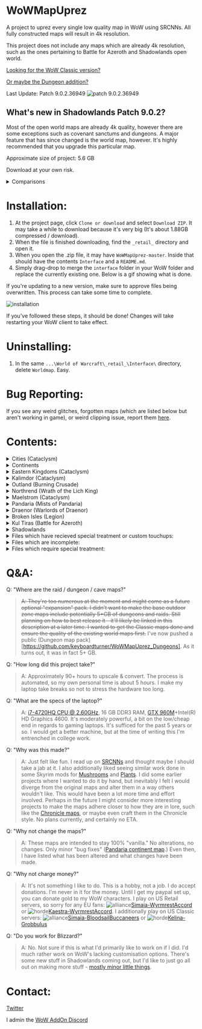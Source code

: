 # WoWMapUprez
A project to uprez every single low quality map in WoW using SRCNNs. All fully constructed maps will result in 4k resolution.

This project does not include any maps which are already 4k resolution, such as the ones pertaining to Battle for Azeroth and Shadowlands open world.

[logo]: https://wow.zamimg.com/images/icons/expansions/shadowlands.png

[Looking for the WoW Classic version?](https://github.com/keyboardturner/WoWMapUprez)

[Or maybe the Dungeon addition?](https://github.com/keyboardturner/WoWMapUprez_Dungeons)

Last Update:  Patch 9.0.2.36949 ![patch 9.0.2.36949][logo]


## What's new in Shadowlands Patch 9.0.2?

Most of the open world maps are already 4k quality, however there are some exceptions such as covenant sanctums and dungeons. A major feature that has since changed is the world map, however. It's highly recommended that you upgrade this particular map.

<!-- dropdown -->
<!-- BFA → Shadowlands Patch: link -->
<!-- Only install this if you are updating from patch 8.3.0 to 9.0.n -->

Approximate size of project: 5.6 GB

Download at your own risk.

<details>
	<summary>Comparisons</summary>
	<img src="https://i.imgur.com/ZR8QOmt.png">
	<img src="https://i.imgur.com/LxaVbIH.png">
	<img src="https://i.imgur.com/i2MhB0D.png">
</details>

# Installation:

1. At the project page, click `Clone or download` and select `Download ZIP`. It may take a while to download because it's very big (It's about 1.88GB compressed / download).
2. When the file is finished downloading, find the `_retail_` directory and open it.
3. When you open the .zip file, it may have `WoWMapUprez-master`. Inside that should have the contents `Interface` and a `README.md`.
4. Simply drag-drop to merge the `interface` folder in your WoW folder and replace the currently existing one. Below is a gif showing what is done.

If you're updating to a new version, make sure to approve files being overwritten. This process can take some time to complete.

![installation](https://cdn.discordapp.com/attachments/674816552595488778/674845234047221780/2020-02-05_21-01-02.gif)

If you've followed these steps, it should be done! Changes will take restarting your WoW client to take effect.

# Uninstalling:

1. In the same `...\World of Warcraft\_retail_\Interface\` directory, delete `Worldmap`. Easy.

# Bug Reporting:

If you see any weird glitches, forgotten maps (which are listed below but aren't working in game), or weird clipping issue, report them [here](https://github.com/keyboardturner/WoWMapUprez/issues).

# Contents:
<details>
	<summary>Cities (Cataclysm)</summary>
	
	AshranAllianceFactionHub (Stormshield)
	AshranHordeFactionHub (Warspear)
	Dalaran (Wrath_1)
	Dalaran7 (Legion_1)
	Dalaran70 (Legion_2)
	DalaranCity (Wrath_2)
	Darnassus
	GilneasCity
	Ironforge
	Orgrimmar
	ShattrathCity
	SilvermoonCity
	StormwindCity
	TheExodar
	ThunderBluff
	Undercity
	ShrineofTwoMoons
	ShrineofSevenStars
</details>
<details>
	<summary>Continents</summary>

	TheMaelstromContinent
	Pandaria
	Draenor
	BrokenIsles
</details>
<details>
	<summary>Eastern Kingdoms (Cataclysm)</summary>
	
	Arathi
	Arathi_Terrain1
	Badlands
	BlastedLands
	BlastedLands_Terrain1
	BurningSteppes
	DeadwindPass
	DeathknellStart
	DunMorogh
	DunMoroghScenario
	Duskwood
	EasternPlaguelands
	Elwynn
	EversongWoods
	Ghostlands
	Gilneas
	Gilneas_terrain1
	Gilneas_terrain2
	GilneasCity
	GilneasDreamway
	HillsbradFoothills
	Hilsbrad
	Hinterlands
	Lochmodan
	Redridge
	RuinsOfGilneas
	RuinsofGilneasCity
	ScarletEnclave
	SearingGorge
	Silverpine
	Stranglethorn
	StranglethornJungle
	StranglethornVale
	Sunwell
	SwampOfSorrows
	TheCapeofStranglethorn
	Tirisfal
	Tirisfal_terrain1
	TolBarad
	TolBaradDailyArea
	TolBaradWarlockScenario
	TwilightHighlands
	TwilightHighlands_terrain1
	Vashjir
	VashjirDepths
	VashjirKelpForest
	VashjirRuins
	WesternPlaguelands
	Westfall
	Wetlands
</details>
<details>
	<summary>Kalimdor (Cataclysm)</summary>
	
	AhnQirajTheFallenKingdom
	AmmenValeStart
	Ashenvale
	Aszhara
	AzuremystIsle
	AzuremystIsleScenario
	Barrens
	BloodmystIsle
	CampNaracheStart
	Darkshore
	DarkshoreOutdoor (8.1.0 Darkshore)
	Desolace
	Durotar
	Dustwallow
	Dustwallow_terrain1
	DustwallowMarshScenario
	DustwallowMarshScenarioAlliance
	EchoIslesStart
	Felwood
	Feralas
	Hyjal
	Hyjal_terrain1
	MoltenFront
	Moonglade
	Mulgore
	ShadowglenStart
	Silithus
	Silithus_Terrain1
	SouthernBarrens
	StonetalonMountains
	Tanaris
	Teldrassil
	Thousandneedles
	ThreatUldum
	ThreatValeofEternalBlossoms
	Uldum
	Uldum_terrain1
	UngoroCraterr
	ValleyofTrialsStart
	Winterspring
</details>
<details>
	<summary>Outland (Burning Crusade)</summary>
	
	BladesEdgeMountains
	Hellfire
	Nagrand
	Netherstorm
	ShadowmoonValley
	TerokkarForest
	Zangarmarsh
</details>
<details>
	<summary>Northrend (Wrath of the Lich King)</summary>
	
	BoreanTundra
	CrystalSongForest
	Dragonblight
	GrizzlyHills
	HowlingFjord
	HrothgarsLanding
	IcecrownGlacier
	LakeWintergrasp
	SholazarBasin
	TheStormPeaks
	ZulDrak
</details>
<details>
	<summary>Maelstrom (Cataclysm)</summary>
	
	DarkmoonFaireIsland
	Deepholm
	DeepholmShamanAcquisition
	Kezan
	TheLostIsles
	TheLostIsles_terrain1
	TheLostIsles_terrain2
	TheMaelstrom
</details>
<details>
	<summary>Pandaria (Mists of Pandaria)</summary>
	
	DreadWastes
	IsleofGiants
	IsleoftheThunderKing
	IsleoftheThunderKingScenario
	Krasarang
	Krasarang_Terrain1
	KunLaiSummit
	TheHiddenPass (The Veiled Stair)
	TheJadeForest
	TheWanderingIsle
	TimelessIsle
	TownlongWastes (Townlong Steppes)
	ValeofEternalBlossoms
	ValleyoftheFourWinds
</details>
<details>
	<summary>Draenor (Warlords of Draenor)</summary>

	Ashran
	FrostfireRidge
	Gorgrond
	GorgrondScenario
	NagrandDraenor
	ShadowmoonValleyDR
	SpiresOfArak
	Talador
	TanaanJungle
	TanaanJungleIntro
</details>
<details>
	<summary>Broken Isles (Legion)</summary>
	
	Argus
	ArgusCore (Antoran Wastes)
	ArgusMacAree
	ArgusSurface (Krokuun)
	Azsuna
	AszunaDungeonExterior
	BrokenShore
	BrokenShoreIntro
	BrokenShorePaladin
	Helheim
	HighMountain
	Stormheim
	Suramar
	SuramarNoblesDistrict
	ThunderTotem
	ValSharah
</details>
<details>
	<summary>Kul Tiras (Battle for Azeroth)</summary>
	
	PrisonDungeon (Tol Dagor Exterior) blp+png
</details>
<details>
	<summary>Shadowlands</summary>
	
	Exile's Reach
	"North Sea" (Ocean at Exile's Reach)
	Oribos
	Updated Cosmic Map
	Covenant_Ard_Bot
	Covenant_Bas_A
	Covenant_Drust_Ard
	Covenant_Mal
	Covenant_PathOfAscension
	Covenant_Rev_A
</details>
<details>
	<summary>Files which have recieved special treatment or custom touchups:</summary>
	
	Thunder Bluff
	Pandaria Continent
</details>

<details>
	<summary>Files which are incomplete:</summary>
	
	--Order Halls - intended for new project
</details>
<details>
	<summary>Files which require special treatment:</summary>
	
	[N/A]
</details>

# Q&A:

Q: "Where are the raid / dungeon / cave maps?"

> ~~A: They're too numerous at the moment and might come as a future optional "expansion" pack. I didn't want to make the base outdoor zone maps include potentially 5+GB of dungeons and raids. Still planning on how to best release it - it'll likely be linked in this description at a later time. I wanted to get the Classic maps done and ensure the quality of the existing world maps first.~~ I've now pushed a public (Dungeon map pack)[https://github.com/keyboardturner/WoWMapUprez_Dungeons]. As it turns out, it was in fact 5+ GB.

Q: "How long did this project take?"

> A: Approximately 90+ hours to upscale & convert. The process is automated, so my own personal time is about 5 hours. I make my laptop take breaks so not to stress the hardware too long.

Q: "What are the specs of the laptop?"

> A: [i7-4720HQ CPU @ 2.60GHz](https://www.cpubenchmark.net/cpu.php?cpu=Intel+Core+i7-4720HQ+%40+2.60GHz&id=2448), 16 GB DDR3 RAM, [GTX 960M](https://www.videocardbenchmark.net/gpu.php?gpu=GeForce+GTX+960M&id=3176)+Intel(R) HD Graphics 4600. It's moderately powerful, a bit on the low/cheap end in regards to gaming laptops. It's sufficed for the past 5 years or so. I would get a better machine, but at the time of writing this I'm entrenched in college work.

Q: "Why was this made?"

> A: Just felt like fun. I read up on [SRCNNs](http://mmlab.ie.cuhk.edu.hk/projects/SRCNN.html) and thought maybe I should take a jab at it. I also additionally liked seeing similar work done in some Skyrim mods for [Mushrooms](https://www.nexusmods.com/skyrimspecialedition/mods/26103?tab=images) and [Plants](https://www.nexusmods.com/skyrimspecialedition/mods/26104?tab=images). I did some earlier projects where I wanted to do it by hand, but inevitably I felt I would diverge from the original maps and alter them in a way others wouldn't like. This would have been a lot more time and effort involved. Perhaps in the future I might consider more interesting projects to make the maps adhere closer to how they are in lore, such like the [Chronicle maps](https://i.imgur.com/35Y0pdi.jpg), or maybe even craft them in the Chronicle style. No plans currently, and certainly no ETA.

Q: "Why not change the maps?"

> A: These maps are intended to stay 100% "vanilla." No alterations, no changes. Only minor "bug fixes" ([Pandaria continent map](https://twitter.com/keyboardturn/status/1218823545028927489).) Even then, I have listed what has been altered and what changes have been made.

Q: "Why not charge money?"

> A: It's not something I like to do. This is a hobby, not a job. I do accept donations. I'm never in it for the money. Until I get my paypal set up, you can donate gold to my WoW characters. I play on US Retail servers, so sorry for any EU fans: ![alliance](https://wow.zamimg.com/images/icons/alliance.png)[Simaia-WyrmrestAccord](https://worldofwarcraft.com/en-us/character/us/wyrmrest-accord/simaia) or ![horde](https://wow.zamimg.com/images/icons/horde.png)[Kaestra-WyrmrestAccord](https://worldofwarcraft.com/en-us/character/us/wyrmrest-accord/kaestra). I additionally play on US Classic servers: ![alliance](https://wow.zamimg.com/images/icons/alliance.png)[Simaia-BloodsailBuccaneers](https://us.forums.blizzard.com/en/wow/u/simaia-bloodsail-buccaneers/) or ![horde](https://wow.zamimg.com/images/icons/horde.png)[Kelina-Grobbulus](https://us.forums.blizzard.com/en/wow/u/kelina-grobbulus/)

Q: "Do you work for Blizzard?"

> A: No. Not sure if this is what I'd primarily like to work on if I did. I'd much rather work on WoW's lacking customisation options. There's some new stuff in Shadowlands coming out, but I'd like to just go all out on making more stuff - [mostly minor little things](https://twitter.com/keyboardturn/status/1197625790671622146).

# Contact:

[Twitter](https://twitter.com/keyboardturn)

I admin the [WoW AddOn Discord](http://discord.gg/sXy46yZ)
